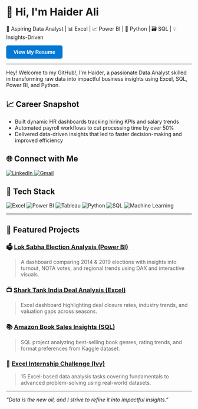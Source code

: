 # 👋 Hi, I'm Haider Ali

🎯 Aspiring Data Analyst | 📊 Excel | 📈 Power BI | 🐍 Python | 🗃️ SQL | 💡 Insights-Driven

<a href="https://drive.google.com/drive/folders/115qBy7TN9ILFLn5SenzqtgqHFPM4NUlO?usp=drive_link" target="_blank" style="
  display: inline-block;
  padding: 10px 20px;
  background-color: #0078D4;
  color: white;
  text-decoration: none;
  border-radius: 5px;
  font-weight: bold;
  font-family: sans-serif;
">
  View My Resume
</a>


---

Hey! Welcome to my GitHub!, I'm Haider, a passionate Data Analyst skilled in transforming raw data into impactful business insights using Excel, SQL, Power BI, and Python.

## 📈 Career Snapshot

- Built dynamic HR dashboards tracking hiring KPIs and salary trends
- Automated payroll workflows to cut processing time by over 50%
- Delivered data-driven insights that led to faster decision-making and improved efficiency

## 🌐 Connect with Me

<p align="left">
  <a href="https://www.linkedin.com/in/haiderali21" target="_blank">
    <img src="https://img.shields.io/badge/LinkedIn-0077B5?style=for-the-badge&logo=linkedin&logoColor=white" alt="LinkedIn"/>
  </a>
  
  <a href="mailto:haiderali.jnr@gmail.com" target="_blank">
    <img src="https://img.shields.io/badge/Gmail-D14836?style=for-the-badge&logo=gmail&logoColor=white" alt="Gmail"/>
  </a>
</p>


## 🚀 Tech Stack

<p align="left">
  <img src="https://img.shields.io/badge/Excel-217346?style=for-the-badge&logo=microsoft-excel&logoColor=white" alt="Excel"/>
  <img src="https://img.shields.io/badge/Power%20BI-F2C811?style=for-the-badge&logo=power-bi&logoColor=black" alt="Power BI"/>
  <img src="https://img.shields.io/badge/Tableau-E97627?style=for-the-badge&logo=tableau&logoColor=white" alt="Tableau"/>
  <img src="https://img.shields.io/badge/Python-3776AB?style=for-the-badge&logo=python&logoColor=white" alt="Python"/>
  <img src="https://img.shields.io/badge/SQL-4479A1?style=for-the-badge&logo=postgresql&logoColor=white" alt="SQL"/>
  <img src="https://img.shields.io/badge/Machine%20Learning-000000?style=for-the-badge&logo=scikit-learn&logoColor=orange" alt="Machine Learning"/>
</p>


---

## 📂 Featured Projects

### 🗳️ [Lok Sabha Election Analysis (Power BI)]()
> A dashboard comparing 2014 & 2019 elections with insights into turnout, NOTA votes, and regional trends using DAX and interactive visuals.

### 📺 [Shark Tank India Deal Analysis (Excel)]()
> Excel dashboard highlighting deal closure rates, industry trends, and valuation gaps across seasons.

### 📚 [Amazon Book Sales Insights (SQL)]()
> SQL project analyzing best-selling book genres, rating trends, and format preferences from Kaggle dataset.

### 📘 [Excel Internship Challenge (Ivy)]()
> 15 Excel-based data analysis tasks covering fundamentals to advanced problem-solving using real-world datasets.

---

_“Data is the new oil, and I strive to refine it into impactful insights.”_

